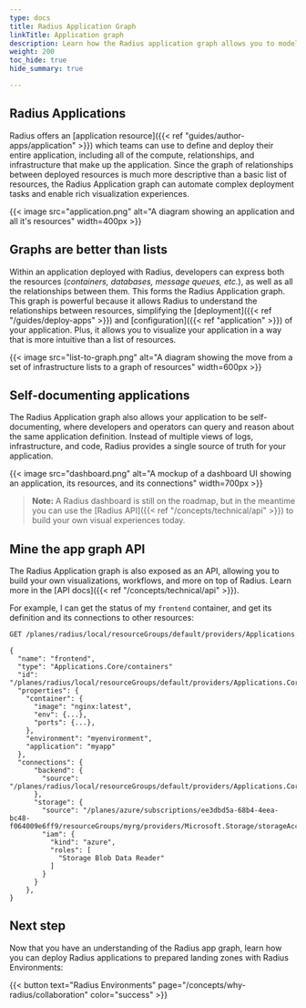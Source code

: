 ```yaml
---
type: docs
title: Radius Application Graph
linkTitle: Application graph
description: Learn how the Radius application graph allows you to model your entire application
weight: 200
toc_hide: true
hide_summary: true

---
```


<!-- DISABLE_ALGOLIA -->

## Radius Applications

Radius offers an [application resource]({{< ref "guides/author-apps/application" >}}) which teams can use to define and deploy their entire application, including all of the compute, relationships, and infrastructure that make up the application. Since the graph of relationships between deployed resources is much more descriptive than a basic list of resources, the Radius Application graph can automate complex deployment tasks and enable rich visualization experiences.

{{< image src="application.png" alt="A diagram showing an application and all it's resources" width=400px >}}

## Graphs are better than lists

Within an application deployed with Radius, developers can express both the resources (_containers, databases, message queues, etc._), as well as all the relationships between them. This forms the Radius Application graph. This graph is powerful because it allows Radius to understand the relationships between resources, simplifying the [deployment]({{< ref "/guides/deploy-apps" >}}) and [configuration]({{< ref "application" >}}) of your application. Plus, it allows you to visualize your application in a way that is more intuitive than a list of resources.

{{< image src="list-to-graph.png" alt="A diagram showing the move from a set of infrastructure lists to a graph of resources" width=600px >}}

## Self-documenting applications

The Radius Application graph also allows your application to be self-documenting, where developers and operators can query and reason about the same application definition. Instead of multiple views of logs, infrastructure, and code, Radius provides a single source of truth for your application.

{{< image src="dashboard.png" alt="A mockup of a dashboard UI showing an application, its resources, and its connections" width=700px >}}

> **Note:** A Radius dashboard is still on the roadmap, but in the meantime you can use the [Radius API]({{< ref "/concepts/technical/api" >}}) to build your own visual experiences today.

## Mine the app graph API

The Radius Application graph is also exposed as an API, allowing you to build your own visualizations, workflows, and more on top of Radius. Learn more in the [API docs]({{< ref "/concepts/technical/api" >}}).

For example, I can get the status of my `frontend` container, and get its definition and its connections to other resources:

```bash
GET /planes/radius/local/resourceGroups/default/providers/Applications.Core/containers/frontend
```

```
{
  "name": "frontend",
  "type": "Applications.Core/containers"
  "id": "/planes/radius/local/resourceGroups/default/providers/Applications.Core/containers/frontend",
  "properties": {
    "container": {
      "image": "nginx:latest",
      "env": {...},
      "ports": {...},
    },
    "environment": "myenvironment",
    "application": "myapp"
  },
  "connections": {
      "backend": {
        "source": "/planes/radius/local/resourceGroups/default/providers/Applications.Core/containers/backend",
      },
      "storage": {
        "source": "/planes/azure/subscriptions/ee3dbd5a-68b4-4eea-bc48-f064009e6ff9/resourceGroups/myrg/providers/Microsoft.Storage/storageAccounts/mystorage",
        "iam": {
          "kind": "azure",
          "roles": [
            "Storage Blob Data Reader"
          ]
        }
      }
    },
}
```

## Next step

Now that you have an understanding of the Radius app graph, learn how you can deploy Radius applications to prepared landing zones with Radius Environments:

{{< button text="Radius Environments" page="/concepts/why-radius/collaboration" color="success" >}}
